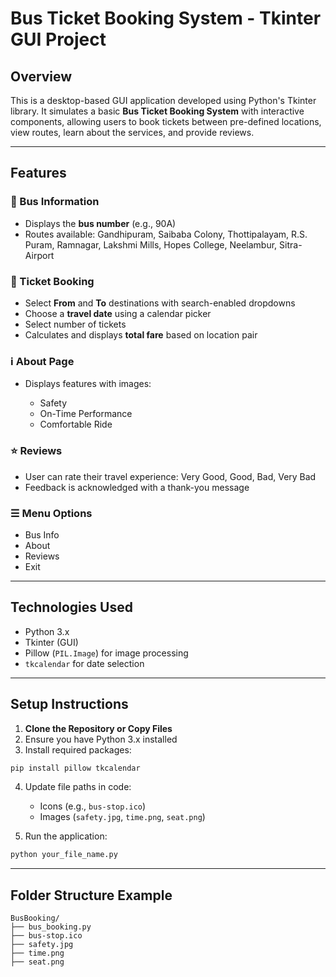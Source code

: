 # Bus Ticket Booking System - Tkinter GUI Project

## Overview

This is a desktop-based GUI application developed using Python's Tkinter library. It simulates a basic **Bus Ticket Booking System** with interactive components, allowing users to book tickets between pre-defined locations, view routes, learn about the services, and provide reviews.

---

## Features

### 🚌 Bus Information

* Displays the **bus number** (e.g., 90A)
* Routes available: Gandhipuram, Saibaba Colony, Thottipalayam, R.S. Puram, Ramnagar, Lakshmi Mills, Hopes College, Neelambur, Sitra-Airport

### 📅 Ticket Booking

* Select **From** and **To** destinations with search-enabled dropdowns
* Choose a **travel date** using a calendar picker
* Select number of tickets
* Calculates and displays **total fare** based on location pair

### ℹ️ About Page

* Displays features with images:

  * Safety
  * On-Time Performance
  * Comfortable Ride

### ⭐ Reviews

* User can rate their travel experience: Very Good, Good, Bad, Very Bad
* Feedback is acknowledged with a thank-you message

### ☰ Menu Options

* Bus Info
* About
* Reviews
* Exit

---

## Technologies Used

* Python 3.x
* Tkinter (GUI)
* Pillow (`PIL.Image`) for image processing
* `tkcalendar` for date selection

---

## Setup Instructions

1. **Clone the Repository or Copy Files**
2. Ensure you have Python 3.x installed
3. Install required packages:

```bash
pip install pillow tkcalendar
```

4. Update file paths in code:

   * Icons (e.g., `bus-stop.ico`)
   * Images (`safety.jpg`, `time.png`, `seat.png`)
5. Run the application:

```bash
python your_file_name.py
```

---

## Folder Structure Example

```
BusBooking/
├── bus_booking.py
├── bus-stop.ico
├── safety.jpg
├── time.png
├── seat.png
```

